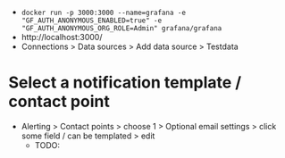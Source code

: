 * `docker run -p 3000:3000 --name=grafana -e "GF_AUTH_ANONYMOUS_ENABLED=true" -e "GF_AUTH_ANONYMOUS_ORG_ROLE=Admin" grafana/grafana`
* http://localhost:3000/
* Connections > Data sources > Add data source > Testdata

# Select a notification template / contact point
* Alerting > Contact points > choose 1 > Optional email settings > click some field / can be templated > edit
  * TODO:
